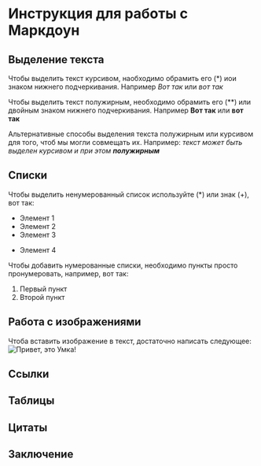 # Инструкция для работы с Маркдоун

## Выделение текста

Чтобы выделить текст курсивом, наобходимо обрамить его (*) иои знаком нижнего подчеркивания. Например *Вот так* или _вот так_

Чтобы выделить текст полужирным, необходимо обрамить его (**) или двойным знаком нижнего подчеркивания. Например **Вот так** или __вот так__

Альтернативные способы выделения текста полужирным или курсивом для того, чтоб мы могли совмещать их. Например: _текст может быть выделен курсивом и при этом **полужирным**_

## Списки
Чтобы выделить ненумерованный список используйте (*) или знак (+), вот так:
* Элемент 1
* Элемент 2
* Элемент 3
+ Элемент 4

Чтобы добавить нумерованные списки, необходимо пункты просто пронумеровать, например, вот так:
1. Первый пункт
2. Второй пункт

## Работа с изображениями

Чтоба вставить изображение в текст, достаточно написать следующее:
![Привет, это Умка!](IMG_6081.JPG)

## Ссылки

## Таблицы

## Цитаты

## Заключение